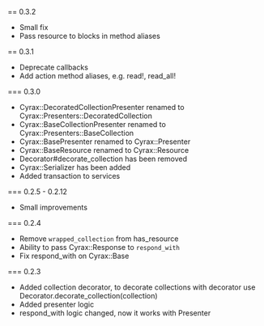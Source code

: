 == 0.3.2
* Small fix
* Pass resource to blocks in method aliases

== 0.3.1
* Deprecate callbacks
* Add action method aliases, e.g. read!, read_all!

=== 0.3.0
* Cyrax::DecoratedCollectionPresenter renamed to Cyrax::Presenters::DecoratedCollection
* Cyrax::BaseCollectionPresenter renamed to Cyrax::Presenters::BaseCollection
* Cyrax::BasePresenter renamed to Cyrax::Presenter
* Cyrax::BaseResource renamed to Cyrax::Resource
* Decorator#decorate_collection has been removed
* Cyrax::Serializer has been added
* Added transaction to services

=== 0.2.5 - 0.2.12
* Small improvements

=== 0.2.4
* Remove `wrapped_collection` from has_resource
* Ability to pass Cyrax::Response to `respond_with`
* Fix respond_with on Cyrax::Base

=== 0.2.3
* Added collection decorator, to decorate collections with decorator use Decorator.decorate_collection(collection)
* Added presenter logic
* respond_with logic changed, now it works with Presenter